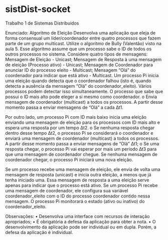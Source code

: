 # sistDist-socket
Trabalho 1 de Sistemas Distribuidos

Enunciado:
Algoritmo de Eleição
Desenvolva uma aplicação que eleja de forma consensual um líder/coordenador
entre quatro processos que fazem parte de um grupo multicast.
Utilize o algoritmo de Bully (Valentão) visto na aula 5. Esse algoritmo assume
que um processo sabe o ID de todos os outros processos no sistema.
Considere quatro tipos de mensagens:
 Mensagem de Eleição - Unicast;
 Mensagem de Resposta à uma mensagem de eleição (Processo ativo) -
Unicast;
 Mensagem de Coordenador para anunciar ID do processo eleito -
Multicast;
 Mensagem “Olá” do coordenador para indicar que está ativo - Multicast.
 Um processo Pi inicia uma eleição quando detecta que o coordenador
falhou (isto é, quando detecta a ausência da mensagem “Olá” do
coordenador_eleito). Vários processos podem detectar isso
simultaneamente.
 O processo que sabe que possui o ID mais alto pode eleger a si mesmo
como coordenador.
o Envia mensagem de coordenador (multicast) a todos os
processos. A partir desse momento passa a enviar mensagens de
“Olá” a cada ∆t1.

 Por outro lado, um processo Pi com ID mais baixo inicia uma eleição
enviando uma mensagem de eleição para os processos com ID mais alto
e espera uma resposta por um tempo ∆t2.
o Se nenhuma resposta chegar dentro desse tempo ∆t2, o processo
Pi se considerará o coordenador e enviará uma mensagem de
coordenador (multicast) a todos os processos. A partir desse
momento passa a enviar mensagens de “Olá” ∆t1;
o Se uma resposta chegar, o processo Pi vai esperar por mais um
período ∆t3 para que uma mensagem de coordenador chegue. Se
nenhuma mensagem de coordenador chegar, o processo Pi
iniciará uma nova eleição.

 Se um processo recebe uma mensagem de eleição, ele envia de volta
uma mensagem de resposta (unicast) e inicia outra eleição, a menos
que já tenha iniciado uma. Essa mensagem de resposta a uma eleição
serve apenas para indicar que o processo está ativo.
 Se um processo Pi recebe uma mensagem de coordenador, ele
configura sua variável coordenador_eleito com o ID do processo
coordenador contido nessa mensagem. O processo Pi monitorará o
estado (ativo ou inativo) do coordenador_eleito.

Observações:
• Desenvolva uma interface com recursos de interação apropriados;
• É obrigatória a defesa da aplicação para obter a nota.
• O desenvolvimento da aplicação pode ser individual ou em dupla. Porém,
a defesa da aplicação é individual.
